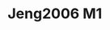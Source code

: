 # Jeng2006 M1
<a name="material" />
<script type="application/ld+json">

  {
    "@context": "https://schema.org/",
    "@type": "ChemicalSubstance",
    "http://purl.org/dc/terms/conformsTo":
      {
        "@type": "CreativeWork",
        "@id": "https://bioschemas.org/profiles/ChemicalSubstance/0.4-RELEASE/"
      },
    "@id": "https://egonw.github.io/nanowiki/nanowiki118.html#material",
    "name": "Jeng2006 M1",
    "sameAs: "http://127.0.0.1/mediawiki/index.php/Special:URIResolver/Jeng2006_M1"
  }
</script>

